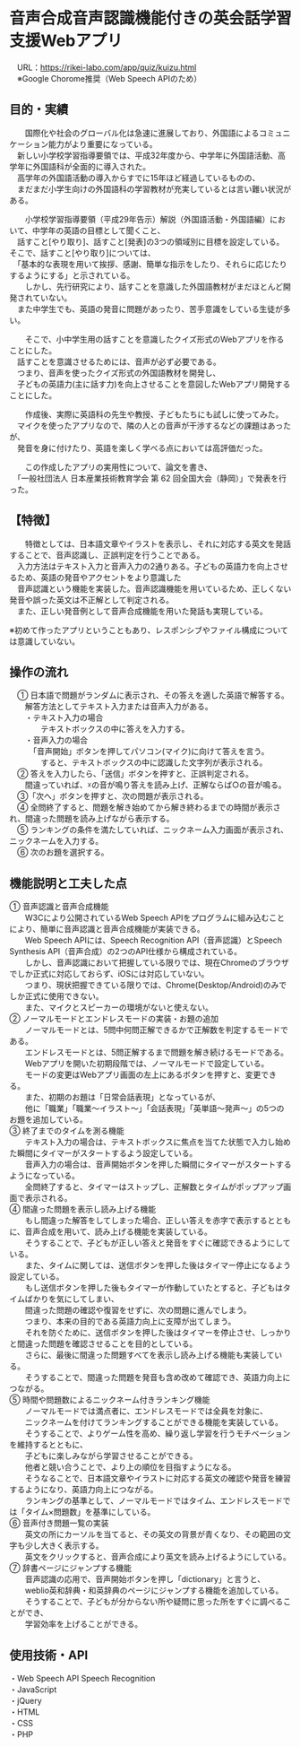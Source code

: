 # 音声合成音声認識機能付きの英会話学習支援Webアプリ
　URL：https://rikei-labo.com/app/quiz/kuizu.html  
　※Google Chorome推奨（Web Speech APIのため）

## 目的・実績
　　国際化や社会のグローバル化は急速に進展しており、外国語によるコミュニケーション能力がより重要になっている。  
　新しい小学校学習指導要領では、平成32年度から、中学年に外国語活動、高学年に外国語科が全面的に導入された。  
　高学年の外国語活動の導入からすでに15年ほど経過しているものの、  
　まだまだ小学生向けの外国語科の学習教材が充実しているとは言い難い状況がある。  
   
　　小学校学習指導要領（平成29年告示）解説（外国語活動・外国語編）において、中学年の英語の目標として聞くこと、  
　話すこと[やり取り]、話すこと[発表]の3つの領域別に目標を設定している。そこで、話すこと[やり取り]については、  
　「基本的な表現を用いて挨拶、感謝、簡単な指示をしたり、それらに応じたりするようにする」と示されている。  
　　しかし、先行研究により、話すことを意識した外国語教材がまだほとんど開発されていない。  
　また中学生でも、英語の発音に問題があったり、苦手意識をしている生徒が多い。  

　　そこで、小中学生用の話すことを意識したクイズ形式のWebアプリを作ることにした。  
　話すことを意識させるためには、音声が必ず必要である。  
　つまり、音声を使ったクイズ形式の外国語教材を開発し、  
　子どもの英語力(主に話す力)を向上させることを意図したWebアプリ開発することにした。
  
　　作成後、実際に英語科の先生や教授、子どもたちにも試しに使ってみた。  
　マイクを使ったアプリなので、隣の人との音声が干渉するなどの課題はあったが、  
　発音を身に付けたり、英語を楽しく学べる点においては高評価だった。

　　この作成したアプリの実用性について、論文を書き、  
　「一般社団法人 日本産業技術教育学会 第 62 回全国大会（静岡）」で発表を行った。
  
## 【特徴】
　　特徴としては、日本語文章やイラストを表示し、それに対応する英文を発話することで、音声認識し、正誤判定を行うことである。   
　入力方法はテキスト入力と音声入力の2通りある。子どもの英語力を向上させるため、英語の発音やアクセントをより意識した  
　音声認識という機能を実装した。音声認識機能を用いているため、正しくない発音や誤った英文は不正解として判定される。  
　また、正しい発音例として音声合成機能を用いた発話も実現している。 

  ※初めて作ったアプリということもあり、レスポンシブやファイル構成については意識していない。

## 操作の流れ
　① 日本語で問題がランダムに表示され、その答えを適した英語で解答する。  
　　解答方法としてテキスト入力または音声入力がある。  
　　・テキスト入力の場合  
　　　　テキストボックスの中に答えを入力する。  
　　・音声入力の場合  
　　　「音声開始」ボタンを押してパソコン(マイク)に向けて答えを言う。  
　　　　すると、テキストボックスの中に認識した文字列が表示される。  
　② 答えを入力したら、「送信」ボタンを押すと、正誤判定される。  
　　間違っていれば、☓の音が鳴り答えを読み上げ、正解ならば○の音が鳴る。  
　③「次へ」ボタンを押すと、次の問題が表示される。  
　④ 全問終了すると、問題を解き始めてから解き終わるまでの時間が表示され、間違った問題を読み上げながら表示する。  
　⑤ ランキングの条件を満たしていれば、ニックネーム入力画面が表示され、ニックネームを入力する。  
　⑥ 次のお題を選択する。  
## 機能説明と工夫した点
① 音声認識と音声合成機能  
　　W3Cにより公開されているWeb Speech APIをプログラムに組み込むことにより、簡単に音声認識と音声合成機能が実装できる。  
　　Web Speech APIには、Speech Recognition API（音声認識）とSpeech Synthesis API（音声合成）の2つのAPI仕様から構成されている。  
　　しかし、音声認識において把握している限りでは、現在Chromeのブラウザでしか正式に対応しておらず、iOSには対応していない。  
　　つまり、現状把握できている限りでは、Chrome(Desktop/Android)のみでしか正式に使用できない。  
　　また、マイクとスピーカーの環境がないと使えない。  
② ノーマルモードとエンドレスモードの実装・お題の追加  
　　ノーマルモードとは、5問中何問正解できるかで正解数を判定するモードである。  
　　エンドレスモードとは、5問正解するまで問題を解き続けるモードである。  
　　Webアプリを開いた初期段階では、ノーマルモードで設定している。  
　　モードの変更はWebアプリ画面の左上にあるボタンを押すと、変更できる。  
　　また、初期のお題は「日常会話表現」となっているが、  
　　他に「職業」「職業～イラスト～」「会話表現」「英単語～発声～」の5つのお題を追加している。  
③ 終了までのタイムを測る機能  
　　テキスト入力の場合は、テキストボックスに焦点を当てた状態で入力し始めた瞬間にタイマーがスタートするよう設定している。  
　　音声入力の場合は、音声開始ボタンを押した瞬間にタイマーがスタートするようになっている。  
　　全問終了すると、タイマーはストップし、正解数とタイムがポップアップ画面で表示される。  
④ 間違った問題を表示し読み上げる機能  
　　もし間違った解答をしてしまった場合、正しい答えを赤字で表示するとともに、音声合成を用いて、読み上げる機能を実装している。  
　　そうすることで、子どもが正しい答えと発音をすぐに確認できるようにしている。  
　　また、タイムに関しては、送信ボタンを押した後はタイマー停止になるよう設定している。  
　　もし送信ボタンを押した後もタイマーが作動していたとすると、子どもはタイムばかりを気にしてしまい、  
　　間違った問題の確認や復習をせずに、次の問題に進んでしまう。    
　　つまり、本来の目的である英語力向上に支障が出てしまう。  
　　それを防ぐために、送信ボタンを押した後はタイマーを停止させ、しっかりと間違った問題を確認させることを目的としている。  
　　さらに、最後に間違った問題すべてを表示し読み上げる機能も実装している。  
　　そうすることで、間違った問題を発音も含め改めて確認でき、英語力向上につながる。  
⑤ 時間や問題数によるニックネーム付きランキング機能  
　　ノーマルモードでは満点者に、エンドレスモードでは全員を対象に、  
　　ニックネームを付けてランキングすることができる機能を実装している。  
　　そうすることで、よりゲーム性を高め、繰り返し学習を行うモチベーションを維持するとともに、  
　　子どもに楽しみながら学習させることができる。  
　　他者と競い合うことで、より上の順位を目指すようになる。  
　　そうなることで、日本語文章やイラストに対応する英文の確認や発音を練習するようになり、英語力向上につながる。  
　　ランキングの基準として、ノーマルモードではタイム、エンドレスモードでは「タイム×問題数」を基準にしている。  
⑥ 音声付き問題一覧の実装  
　　英文の所にカーソルを当てると、その英文の背景が青くなり、その範囲の文字も少し大きく表示する。  
　　英文をクリックすると、音声合成により英文を読み上げるようにしている。  
⑦ 辞書ページにジャンプする機能  
　　音声認識の応用で、音声開始ボタンを押し「dictionary」と言うと、  
　　weblio英和辞典・和英辞典のページにジャンプする機能を追加している。  
　　そうすることで、子どもが分からない所や疑問に思った所をすぐに調べることができ、  
　　学習効率を上げることができる。  
 
## 使用技術・API
・Web Speech API Speech Recognition  
・JavaScript  
・jQuery  
・HTML  
・CSS  
・PHP 

 
